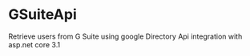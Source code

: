 # GSuiteApi
Retrieve users from G Suite using google Directory Api integration with asp.net core 3.1
